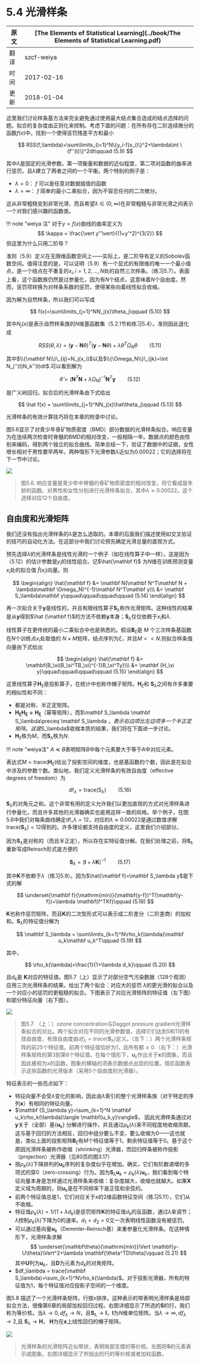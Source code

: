 # 5.4 光滑样条

| 原文   | [The Elements of Statistical Learning](../book/The Elements of Statistical Learning.pdf) |
| ---- | ---------------------------------------- |
| 翻译   | szcf-weiya                               |
| 时间   | 2017-02-16                               |
|更新|2018-01-04|

这里我们讨论样条基方法来完全避免通过使用最大结点集合造成的结点选择的问题。拟合的复杂度由正则化来控制。考虑下面的问题：在所有存在二阶连续微分的函数$f(x)$中，找到一个使得惩罚残差平方和最小

$$
RSS(f,\lambda)=\sum\limits_{i=1}^N\{y_i-f(x_i)\}^2+\lambda\int \{f''(t)\}^2dt\qquad (5.9)
$$

其中$\lambda$是固定的光滑参数。第一项衡量和数据的近似程度，第二项对函数的曲率进行惩罚，且$\lambda$建立了两者之间的一个平衡。两个特别的例子是：

- $\lambda=0$： $f$ 可以是任意对数据插值的函数
- $\lambda=\infty$： $f$ 简单的最小二乘拟合，因为不容忍任何的二次微分。

这从非常粗糙变到非常光滑，而且希望$\lambda\in(0,\infty)$在非常粗糙与非常光滑之间表示一个对我们感兴趣的函数类。

!!! note "weiya 注"
    对于$y=f(x)$曲线的曲率定义为
	  $$
	  \kappa = \frac{\vert y''\vert}{(1+y'^2)^{3/2}}
	  $$
	  但这里为什么只用二阶导？

准则（5.9）定义在无限维函数空间上——实际上，是二阶导有定义的Sobolev函数空间。值得注意的是，可以证明（5.9）有一个显式的有限维的唯一一个最小值点，是一个结点在不重复的$x_i,i=1,2,\ldots,N$处的自然三次样条。（练习5.7）。表面上看，这个函数族仍然是过参量化，因为有$N$个结点，这意味着$N$个自由度。然而，惩罚项转换为对样条系数的惩罚，使得某些向着线性拟合收缩。

因为解为自然样条，所以我们可以写成

$$
f(x)=\sum\limits_{j=1}^NN_j(x)\theta_j\qquad (5.10)
$$

其中$N_j(x)$是表示自然样条族的$N$维基函数集（5.2.1节和练习5.4）。准则因此退化成

$$
RSS(\theta,\lambda)=(\mathbf y-\mathbf N\theta)^T(\mathbf y-\mathbf N\theta)+\lambda\theta^T\Omega_N\theta\qquad (5.11)
$$

其中$\\{\mathbf N\\}\_{ij}=N_j(x_i)$以及$\\{\Omega_N\\}\_{jk}=\int N_j''(t)N_k''(t)dt$.可以看到解为

$$
\hat\theta = (\mathbf N^T\mathbf N+\lambda\Omega_N)^{-1}\mathbf N^T\mathbf y\qquad (5.12)
$$

是广义岭回归。拟合后的光滑样条由下式给出

$$
\hat f(x) = \sum\limits_{j=1}^NN_j(x)\hat\theta_j\qquad (5.13)
$$

光滑样条的有效计算技巧将在本章的附录中讨论。

图5.6显示了对青少年骨矿物质密度（BMD）部分数据的光滑样条拟合。响应变量为在连续两次检查时脊髓的BMD的相对改变，一般相隔一年。数据点的颜色由性别来编码，得到两个独立的拟合曲线。简单总结一下，验证了数据中的证据，女性增长相对于男性要早两年。两种情形下光滑参数$\lambda$近似为0.00022；它的选择将在下一节中讨论。

![](../img/05/fig5.6.png)

> 图5.6. 响应变量是青少年中脊髓的骨矿物质密度的相对改变，将它看成是年龄的函数。对男性和女性分别进行光滑样条拟合，其中$\lambda\approx 0.00022$。这个选择对应12个自由度。

## 自由度和光滑矩阵

我们还没有指出光滑样条的$\lambda$是怎么选取的。本章的后面我们描述使用如交叉验证的技巧的自动化方法。在这部分中我们讨论预先确定光滑总量的直观方式。

预先选择$\lambda$的光滑样条是线性光滑的一个例子（如在线性算子中一样）。这是因为（5.12）的估计参数是$y_i$的线性组合。记$\hat{\mathbf f}$ 为$N$维在训练预测变量$x_i$处的拟合值 $\hat f(x_i)$向量。则

$$
\begin{align}
\hat{\mathbf f} &= \mathbf N(\mathbf N^T\mathbf N + \lambda\mathbf \Omega_N)^{-1}\mathbf N^T\mathbf y\\\
	            &= \mathbf S_\lambda\mathbf y\qquad\qquad\qquad\qquad (5.14)
\end{align}
$$

再一次拟合关于$\mathbf y$是线性的，并且有限线性算子$\mathbf S_\lambda$称作光滑矩阵。这种线性的结果是从$\mathbf y$得到$\hat {\mathbf f}$的方法不依赖$\mathbf y$本身；$\mathbf S_\lambda$仅仅依赖于$x_i$和$\lambda$.

线性算子在更传统的最小二乘拟合中也是熟悉的。假设$\mathbf B_\xi$是 $M$ 个三次样条基函数在$N$个训练点$x_i$处取值的 $N\times M$矩阵，结点序列为$\xi$，并且$M<<N$.则拟合样条值向量由下式给出

$$
\begin{align}
\hat{\mathbf f} &= \mathbf{B_\xi(B_\xi^TB_\xi)^{-1}B_\xi^Ty}\\\
&= \mathbf {H_\xi y}\qquad\qquad\qquad\qquad (5.15)
\end{align}
$$

这里线性算子$\mathbf H_\xi$是投影算子，在统计中也称作帽子矩阵。$\mathbf H_\xi$和 $\mathbf S_\lambda$之间有许多重要的相似性和不同：

- 都是对称、半正定矩阵。
- $\mathbf{H_\xi H_\xi=H_\xi}$（幂等矩阵），而$\mathbf S_\lambda \mathbf S_\lambda\preceq \mathbf S_\lambda $，表示右边项比左边项多一个半正定矩阵。这是$S_\lambda$收缩本质的结果，我们将在下面进一步讨论。
- $\mathbf H_\xi$秩为$M$，而$\mathbf S_\lambda$秩为$N$.

!!! note "weiya注"
    $A\preceq B$表明矩阵$B$中每个元素要大于等于$A$中对应元素。

表达式$M=\mathrm{trace}(\mathbf H_\xi)$给出了投影空间的维度，也是基函数的个数，因此是在拟合中涉及的参数个数。类似地，我们定义光滑样条的有效自由度（effective degrees of freedom）为

$$
\mathrm{df}_\lambda = \mathrm{trace}(\mathrm{S}_\lambda)\qquad (5.16)
$$

$\mathbf S_\lambda$的对角元之和。这个非常有用的定义允许我们以更加直观的方式对光滑样条进行参量化，而且许多其他的光滑器确实也是用这样一致的风格。举个例子，在图5.6中我们对每条曲线确定$\mathrm{df}\_\lambda=12$，对应的$\lambda\approx 0.00022$是通过数值求解$\mathrm{trace}(\mathbf S_\lambda)=12$得到的。许多理论都支持自由度的定义，这里我们介绍部分。

因为$\mathbf S_\lambda$是对称的（而且半正定），所以存在实特征值分解。在我们处理之前，将$\mathbf S_\lambda$重新写成Reinsch形式是方便的

$$
\mathbf S_\lambda=(\mathbf I+\lambda \mathbf K)^{-1}\qquad (5.17)
$$

其中$\mathbf K$不依赖于$\lambda$（练习5.9）。因为$\hat{\mathbf f}=\mathbf S_\lambda y$是下式的解

$$
\underset{\mathbf f}{\mathrm{min}}(\mathbf{y-f})^T(\mathbf{y-f})+\lambda \mathbf{f^TKf}\qquad (5.18)
$$

$\mathbf K$也称作惩罚矩阵，而且$\mathbf K$的二次型形式可以表示成二阶差分（二阶差商）的加权和。$\mathbf S_\lambda$的特征值分解为

$$
\mathbf S_\lambda = \sum\limits_{k=1}^N\rho_k(\lambda)\mathbf u_k\mathbf u_k^T\qquad (5.19)
$$

其中，

$$
\rho_k(\lambda)=\frac{1}{1+\lambda d_k}\qquad (5.20)
$$

且$d_k$是 $\mathbf K$对应的特征值。图5.7（上）显示了对部分空气污染数据（128个观测）应用三次光滑样条的结果。给出了两个拟合：对应大的惩罚 $\lambda$的更光滑的拟合以及一个对应小的惩罚的更粗糙的拟合。下图表示了对应光滑矩阵的特征值（左下图）和部分特征向量（右下图）。

![](../img/05/fig5.7.png)

> 图5.7. （上：）ozone concentration与Daggot pressure gradient光滑样条拟合的对比。两个拟合对应不同的光滑参数值，选择它们达到5和11的有效自由度，有效自由度由$df_\lambda =trace(\mathbf S_\lambda)$定义。（左下：）两个光滑样条矩阵的前25个特征值。前两个特征值恰好为1，且所有都$\ge 0$.（右下：）光滑样条矩阵的第3到第6个特征值。在每个情形下，$\mathbf u_k$作出关于$\mathbf x$的图象，而且因此被视为$x$的函数。图象的横轴的须表示数据点出现的位置。阻尼函数表示这些函数的光滑版本（采用5个自由度的光滑器）。

特征表示的一些亮点如下：

- 特征向量不会受$\lambda$变化的影响，因此由$\lambda$索引的整个光滑样条族（对于特定的序列$\mathbf x$）有相同的特征向量。
- $\mathbf {S_\lambda y}=\sum_{k=1}^N \mathbf u_k\rho_k(\lambda)\langle \mathbf{u_k,y}\rangle$， 因此光滑样条通过对$\mathbf y$关于（全部）基$\{\mathbf u_k\}$ 分解进行操作，并且通过$\rho_k(\lambda)$来不同程度地收缩贡献。这与基于回归的方法相反，回归中组分要么不变，要么收缩为0——这也就是，类似上面的投影矩阵$\mathbf B_\xi$有$M$个特征值等于1，剩余特征值等于0。基于这个原因光滑样条被称作收缩（shrinking）光滑器，而回归样条被称作投影（projection）光滑器（见80页的图3.17）
- 按$\rho_k(\lambda)$下降排列的$\mathbf u_k$序列的复杂度似乎在增加。确实，它们有阶数递增的多项式的穿0（zero-crossing）行为。因为$\mathbf S_\lambda \mathbf u_k=\rho_k(\lambda)\mathbf u_k$，我们看到每个特征向量本身是怎样通过光滑样条来收缩：复杂度越大，收缩也就越大。如果$\mathbf X$定义域为周期的，则$\mathbf u_k$是在不同频率下是正弦和余弦的。
- 前两个特征值总是1，它们对应关于$x$的2维函数特征空间（练习5.11），它们从不收缩。
- 特征值$\rho_k(\lambda)=1/(1+\lambda d_k)$是惩罚矩阵$\mathbf K$的特征值$d_k$的反函数，通过$\lambda$来调节；$\lambda$控制$\rho_k(\lambda)$下降为0的速率。$d_1=d_2=0$又一次表明线性函数没有被惩罚。
- 可以通过基向量$\mathbf u_k$（Demmler-Reinsch基）来重参量化光滑样条。在这种情形下，光滑样条求解
$$
\underset{\mathbf\theta}{\mathrm{min}}\Vert \mathbf{y-U\theta}\Vert^2+\lambda \mathbf{\theta^TD\theta}\qquad (5.21)
$$
其中$\mathbf U$列为$\mathbf u_k$，且$\mathbf D$为元素为$d_k$的对角矩阵。
- $df_\lambda = trace(\mathbf S_\lambda)=\sum_{k=1}^N\rho_k(\lambda)$。对于投影光滑器，所有的特征值为1，每个特征值对应投影子空间的一个维度。

图5.8 描述了一个光滑样条矩阵，行按$x$排序。这种表示的带表明光滑样条是局部拟合方法，很像第6章的局部加权回归过程。右图详细显示了所选的$\mathbf S$的行，我们称为等价核。当$\lambda\rightarrow 0, df_\lambda\rightarrow N$，且$\mathbf S_\lambda\rightarrow \mathbf I$，$\mathbf I$为$N$维单位矩阵。当$\lambda\rightarrow \infty,df_\lambda\rightarrow 2,$且 $\mathbf S_\lambda\rightarrow \mathbf H$， $\mathbf H$为在$\mathbf x$上线性回归的帽子矩阵。

![](../img/05/fig5.8.png)

> 光滑样条的光滑矩阵近似带状，表明局部支撑的等价核。左图将$\mathbf S$的元素表示成图象。右图详细显示了所指出的行的等价核或者加权函数。
